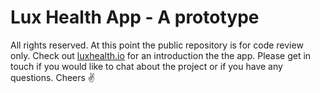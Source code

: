 # Lux Health App - A prototype
All rights reserved. At this point the public repository is for code review only. Check out <a href="http://luxhealth.io" target="_blank">luxhealth.io</a> for an introduction the the app. Please get in touch if you would like to chat about the project or if you have any questions. Cheers ✌️
